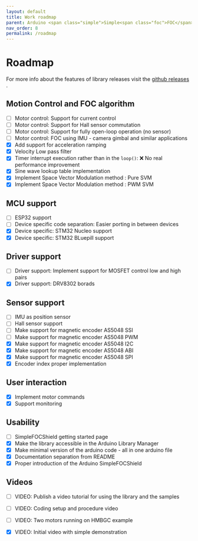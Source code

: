 ```yaml
---
layout: default
title: Work roadmap
parent: Arduino <span class="simple">Simple<span class="foc">FOC</span>library</span>
nav_order: 8
permalink: /roadmap
---
```


#  Roadmap

For more info about the features of library releases visit the [github releases <i class="fa fa-tag"></i>](https://github.com/askuric/Arduino-FOC/releases).

## Motion Control and FOC algorithm
- [ ] Motor control: Support for current control
- [ ] Motor control: Support for Hall sensor commutation 
- [ ] Motor control: Support for fully open-loop operation (no sensor)
- [ ] Motor control: FOC using IMU - camera gimbal and similar applications
- [x] Add support for acceleration ramping
- [x] Velocity Low pass filter
- [x] Timer interrupt execution rather than in the `loop()`: ❌ No real performance improvement
- [x] Sine wave lookup table implementation
- [X] Implement Space Vector Modulation method : Pure SVM
- [x] Implement Space Vector Modulation method : PWM SVM

## MCU support
- [ ] ESP32 support
- [ ] Device specific code separation: Easier porting in between devices
- [x] Device specific: STM32 Nucleo support
- [x] Device specific: STM32 BLuepill support

## Driver support
- [ ] Driver support: Implement support for MOSFET control low and high pairs
- [x] Driver support: DRV8302 borads

## Sensor support
- [ ] IMU as position sensor
- [ ] Hall sensor support
- [ ] Make support for magnetic encoder AS5048 SSI
- [ ] Make support for magnetic encoder AS5048 PWM
- [x] Make support for magnetic encoder AS5048 I2C
- [x] Make support for magnetic encoder AS5048 ABI
- [x] Make support for magnetic encoder AS5048 SPI
- [x] Encoder index proper implementation

## User interaction
- [x] Implement motor commands 
- [x] Support monitoring 

## Usability 
- [ ] <span class="simple">Simple<span class="foc">FOC</span>Shield</span> getting started page
- [x] Make the library accessible in the Arduino Library Manager 
- [x] Make minimal version of the arduino code - all in one arduino file
- [x] Documentation separation from README
- [x] Proper introduction of the Arduino <span class="simple">Simple<span class="foc">FOC</span>Shield</span>

## Videos  
- [ ] VIDEO: Publish a video tutorial for using the library and the samples  
- [ ] VIDEO: Coding setup and procedure video
- [ ] VIDEO: Two motors running on HMBGC example
- [x] VIDEO: Initial video with simple demonstration





